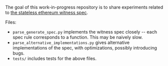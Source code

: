 The goal of this work-in-progress repository is to share experiments related to [the stateless ethereum witness spec](https://github.com/ethereum/stateless-ethereum-specs/blob/master/witness.md).

Files:
* `parse_generate_spec.py` implements the witness spec closely -- each spec rule corresponds to a function. This may be naively slow.
* `parse_alternative_implementations.py` gives alternative implementations of the spec, with optimizations, possibly introducing bugs.
* `tests/` includes tests for the above files.
